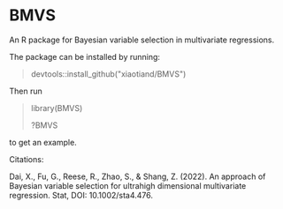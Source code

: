 # BMVS

An R package for Bayesian variable selection in multivariate regressions.

The package can be installed by running:

> devtools::install_github("xiaotiand/BMVS")

Then run 

> library(BMVS)
> 
> ?BMVS

to get an example.

Citations:

Dai, X., Fu, G., Reese, R., Zhao, S., & Shang, Z. (2022). An approach of Bayesian variable selection for ultrahigh dimensional multivariate regression. Stat, DOI: 10.1002/sta4.476.
